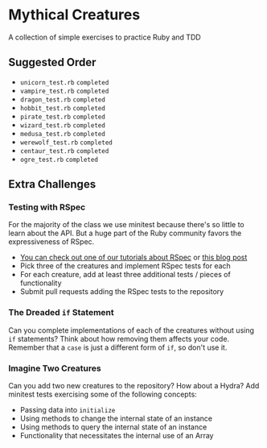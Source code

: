 # Mythical Creatures

A collection of simple exercises to practice Ruby and TDD

## Suggested Order

* `unicorn_test.rb`  `completed`
* `vampire_test.rb`  `completed`
* `dragon_test.rb`   `completed`
* `hobbit_test.rb`   `completed`
* `pirate_test.rb`   `completed`
* `wizard_test.rb`   `completed`
* `medusa_test.rb`   `completed`
* `werewolf_test.rb` `completed`
* `centaur_test.rb`  `completed`
* `ogre_test.rb`     `completed`

## Extra Challenges

### Testing with RSpec

For the majority of the class we use minitest because there's so little to
learn about the API. But a huge part of the Ruby community favors the
expressiveness of RSpec.

* [You can check out one of our tutorials about RSpec](http://tutorials.jumpstartlab.com/topics/internal_testing/rspec_and_bdd.html)
or [this blog post](http://gregelizondo.github.io/2014/03/03/getting-started-with-rspec-and-unit-testing.html)
* Pick three of the creatures and implement RSpec tests for each
* For each creature, add at least three additional tests / pieces of functionality
* Submit pull requests adding the RSpec tests to the repository

### The Dreaded `if` Statement

Can you complete implementations of each of the creatures without using `if`
statements? Think about how removing them affects your code. Remember that
a `case` is just a different form of `if`, so don't use it.

### Imagine Two Creatures

Can you add two new creatures to the repository? How about a Hydra? Add minitest
tests exercising some of the following concepts:

* Passing data into `initialize`
* Using methods to change the internal state of an instance
* Using methods to query the internal state of an instance
* Functionality that necessitates the internal use of an Array
